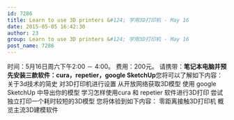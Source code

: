 ```yaml
---
id: 7286
title: Learn to use 3D printers &#124; 学用3D打印机 - May 16
date: 2015-05-05 16:42:30
author: 23
group: Learn to use 3D printers &#124; 学用3D打印机 - May 16
post_name: 7286
---
```


时间：5月16日周六下午2:00 － 4:00。 费用：200元。 请携带：**笔记本电脑并预先安装三款软件：cura，repetier，google SketchUp**您将可以了解如下内容： 关于3d技术的简史 对3D打印机进行设置 从开放网络获取3D模型 使用 google SketchUp 中导出你的模型 学习怎样使用cura 和 repetier 软件进行3D打印 尝试独立打印一个耗时较短的3D模型 您将体验到如下内容： 零距离接触3D打印机 概览主流3D建模软件